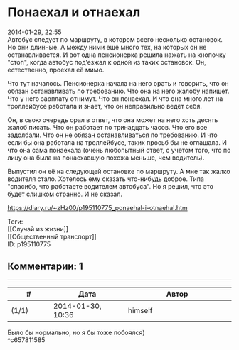 Понаехал и отнаехал
===================

  
2014-01-29, 22:55  
 Автобус следует по маршруту, в котором всего несколько остановок. Но они длинные. А между ними ещё много тех, на которых он не останавливается. И вот одна пенсионерка решила нажать на кнопочку "стоп", когда автобус под'езжал к одной из таких остановок. Он, естественно, проехал её мимо.   
   
 Что тут началось. Пенсионерка начала на него орать и говорить, что он обязан останавливать по требованию. Что она на него жалобу напишет. Что у него зарплату отнимут. Что он понаехал. И что она много лет на троллейбусе работала и знает, что он неправильно ведёт себя.   
   
 Он, в свою очередь орал в ответ, что она может на него хоть десять жалоб писать. Что он работает по тринадцать часов. Что его все задолбали. Что он не обязан останавливаться по требованию. И что если бы она работала на троллейбусе, таких просьб бы не оглашала. И что она сама понаехала (очень любопытный ответ, с учётом того, что по лицу она была на понаехавшую похожа меньше, чем водитель).   
   
 Выпустил он её на следующей остановке по маршруту. А мне так жалко водителя стало. Хотелось ему сказать что-нибудь доброе. Типа "спасибо, что работаете водителем автобуса". Но я решил, что это будет слишком странно. И не сказал.   
  
<https://diary.ru/~zHz00/p195110775_ponaehal-i-otnaehal.htm>  
  
Теги:  
[[Случай из жизни]]  
[[Общественный транспорт]]  
ID: p195110775  


Комментарии: 1
--------------

  


---



|         #         |              Дата              |                     Автор                     |           ID           |
| --- | --- | --- | --- |
| (1/1) | 2014-01-30, 10:36 | himself | c657811585 |

  
 Было бы нормально, но я бы тоже побоялся)   
 ^c657811585